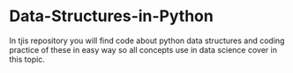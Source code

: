 # Data-Structures-in-Python
In tjis repository you will find code about python data structures and coding practice of these in easy way so all concepts use in data science cover in this topic.
